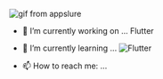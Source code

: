   ![gif from appslure](https://excelcoders.com/wp-content/uploads/2022/07/android.gif)
   
- 🔭 I’m currently working on ... Flutter 
- 🌱 I’m currently learning ... ![Flutter](https://img.shields.io/badge/Ionic-3880FF?style=for-the-badge&logo=ionic&logoColor=white)

- 📫 How to reach me: ...


